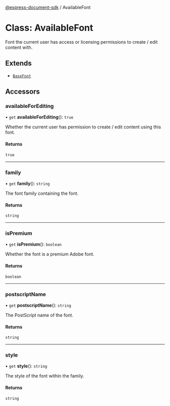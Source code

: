 [@express-document-sdk](../overview.md) / AvailableFont

# Class: AvailableFont

Font the current user has access or licensing permissions to create / edit content with.

## Extends

-   [`BaseFont`](base-font.md)

## Accessors

### availableForEditing

• `get` **availableForEditing**(): `true`

Whether the current user has permission to create / edit content using this font.

#### Returns

`true`

<hr />

### family

• `get` **family**(): `string`

The font family containing the font.

#### Returns

`string`

<hr />

### isPremium

• `get` **isPremium**(): `boolean`

Whether the font is a premium Adobe font.

#### Returns

`boolean`

<hr />

### postscriptName

• `get` **postscriptName**(): `string`

The PostScript name of the font.

#### Returns

`string`

<hr />

### style

• `get` **style**(): `string`

The style of the font within the family.

#### Returns

`string`
